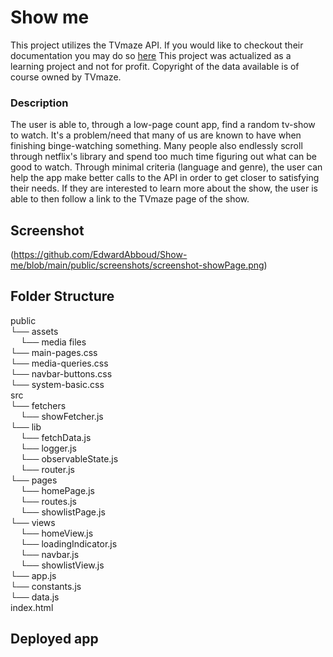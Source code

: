 # Show me

This project utilizes the TVmaze API. If you would like to checkout their documentation you may do so [here](https://www.tvmaze.com/api)
This project was actualized as a learning project and not for profit. Copyright of the data available is of course owned by TVmaze.

### Description

The user is able to, through a low-page count app, find a random tv-show to watch. It's a problem/need that many of us are known to have when finishing binge-watching something. Many people also endlessly scroll through netflix's library and spend too much time figuring out what can be good to watch. Through minimal criteria (language and genre), the user can help the app make better calls to the API in order to get closer to satisfying their needs. If they are interested to learn more about the show, the user is able to then follow a link to the TVmaze page of the show.

## Screenshot

(https://github.com/EdwardAbboud/Show-me/blob/main/public/screenshots/screenshot-showPage.png)

## Folder Structure

public<br>
└── assets<br>
&nbsp;&nbsp;&nbsp;&nbsp;└── media files<br>
└── main-pages.css<br>
└── media-queries.css<br>
└── navbar-buttons.css<br>
└── system-basic.css<br>
src<br>
└── fetchers<br>
&nbsp;&nbsp;&nbsp;&nbsp;└── showFetcher.js<br>
└── lib<br>
&nbsp;&nbsp;&nbsp;&nbsp;└── fetchData.js<br>
&nbsp;&nbsp;&nbsp;&nbsp;└── logger.js<br>
&nbsp;&nbsp;&nbsp;&nbsp;└── observableState.js<br>
&nbsp;&nbsp;&nbsp;&nbsp;└── router.js<br>
└── pages<br>
&nbsp;&nbsp;&nbsp;&nbsp;└── homePage.js<br>
&nbsp;&nbsp;&nbsp;&nbsp;└── routes.js<br>
&nbsp;&nbsp;&nbsp;&nbsp;└── showlistPage.js<br>
└── views<br>
&nbsp;&nbsp;&nbsp;&nbsp;└── homeView.js<br>
&nbsp;&nbsp;&nbsp;&nbsp;└── loadingIndicator.js<br>
&nbsp;&nbsp;&nbsp;&nbsp;└── navbar.js<br>
&nbsp;&nbsp;&nbsp;&nbsp;└── showlistView.js<br>
└── app.js<br>
└── constants.js<br>
└── data.js<br>
index.html<br>

## Deployed app
